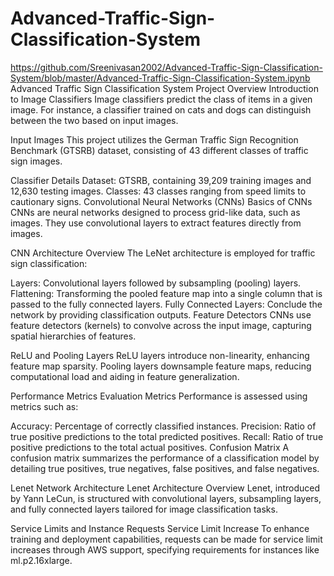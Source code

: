 # Advanced-Traffic-Sign-Classification-System
https://github.com/Sreenivasan2002/Advanced-Traffic-Sign-Classification-System/blob/master/Advanced-Traffic-Sign-Classification-System.ipynb
Advanced Traffic Sign Classification System
Project Overview
Introduction to Image Classifiers
Image classifiers predict the class of items in a given image. For instance, a classifier trained on cats and dogs can distinguish between the two based on input images.

Input Images
This project utilizes the German Traffic Sign Recognition Benchmark (GTSRB) dataset, consisting of 43 different classes of traffic sign images.

Classifier Details
Dataset: GTSRB, containing 39,209 training images and 12,630 testing images.
Classes: 43 classes ranging from speed limits to cautionary signs.
Convolutional Neural Networks (CNNs)
Basics of CNNs
CNNs are neural networks designed to process grid-like data, such as images. They use convolutional layers to extract features directly from images.

CNN Architecture Overview
The LeNet architecture is employed for traffic sign classification:

Layers: Convolutional layers followed by subsampling (pooling) layers.
Flattening: Transforming the pooled feature map into a single column that is passed to the fully connected layers.
Fully Connected Layers: Conclude the network by providing classification outputs.
Feature Detectors
CNNs use feature detectors (kernels) to convolve across the input image, capturing spatial hierarchies of features.

ReLU and Pooling Layers
ReLU layers introduce non-linearity, enhancing feature map sparsity. Pooling layers downsample feature maps, reducing computational load and aiding in feature generalization.

Performance Metrics
Evaluation Metrics
Performance is assessed using metrics such as:

Accuracy: Percentage of correctly classified instances.
Precision: Ratio of true positive predictions to the total predicted positives.
Recall: Ratio of true positive predictions to the total actual positives.
Confusion Matrix
A confusion matrix summarizes the performance of a classification model by detailing true positives, true negatives, false positives, and false negatives.

Lenet Network Architecture
Lenet Architecture Overview
Lenet, introduced by Yann LeCun, is structured with convolutional layers, subsampling layers, and fully connected layers tailored for image classification tasks.

Service Limits and Instance Requests
Service Limit Increase
To enhance training and deployment capabilities, requests can be made for service limit increases through AWS support, specifying requirements for instances like ml.p2.16xlarge.

